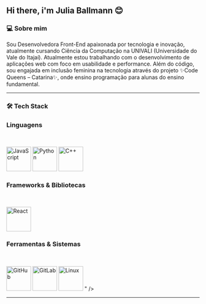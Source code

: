 ## Hi there, i'm Julia Ballmann 😊

### 💻 Sobre mim
Sou Desenvolvedora Front-End apaixonada por tecnologia e inovação, atualmente cursando Ciência da Computação na UNIVALI (Universidade do Vale do Itajaí). Atualmente estou trabalhando com o desenvolvimento de aplicações web com foco em usabilidade e performance. Além do código, sou engajada em inclusão feminina na tecnologia através do projeto ✨Code Queens – Catarina✨, onde ensino programação para alunas do ensino fundamental.

---

### 🛠️ Tech Stack

### **Linguagens**
<br>
<p align="left">
  <img width="64" alt="JavaScript" src="https://github.com/user-attachments/assets/aaaafaf9-cc62-4f9d-8796-510b9ea2811b" />
  <img width="64" alt="Python" src="https://github.com/user-attachments/assets/a0b34b9e-146f-4914-a0b2-93becf4357c1" />
  <img width="64" alt="C++" src="https://github.com/user-attachments/assets/f9826a3d-de9a-4a80-b439-5706fb5677f2" />
</p>

### **Frameworks & Bibliotecas**
<br>
<p align="left">
  <img width="64" alt="React" src="https://github.com/user-attachments/assets/84d55819-3b55-4fd5-9e89-f6b67f2f5da4" />
</p>

### **Ferramentas & Sistemas**
<br>
<p align="left">
  <img width="64" alt="GitHub" src="https://github.com/user-attachments/assets/9f585ecf-0725-4a62-af37-fb1901a5bb26" />
  <img width="64" alt="GitLab" src="https://github.com/user-attachments/assets/1c7a223a-b81a-48f8-8ec7-320e055a0500" />
  <img width="64" alt="Linux" src="https://github.com/user-attachments/assets/c8e781cb-95ce-46a1-ac66-56f8e0ec2c00"/>
" />
</p>

---

<!-- Dicas:
- Para diminuir/aumentar os ícones, ajuste o `width` (por exemplo 48, 56, 72, 80).
- Se quiser centralizar, troque align="left" por align="center".
- Se seus ícones estiverem gigantes, verifique se o Markdown não está omitindo o <br>. Deixe uma linha em branco acima do <p>.
-->
